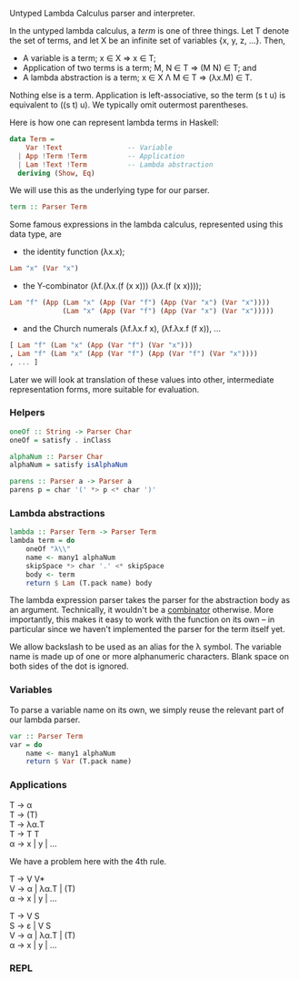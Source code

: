 
Untyped Lambda Calculus parser and interpreter.

In the untyped lambda calculus, a *term* is one of three things. Let T denote the set of terms, and let X be an infinite set of variables {x, y, z, ...}. Then,

* A variable is a term; x ∈ X ⇒ x ∈ T;
* Application of two terms is a term; M, N ∈ T ⇒ (M N) ∈ T; and
* A lambda abstraction is a term; x ∈ X Λ M ∈ T ⇒ (λx.M) ∈ T.

Nothing else is a term. Application is left-associative, so the term (s t u) is equivalent to ((s t) u). We typically omit outermost parentheses.

Here is how one can represent lambda terms in Haskell:

```haskell
data Term =
    Var !Text                -- Variable
  | App !Term !Term          -- Application
  | Lam !Text !Term          -- Lambda abstraction
  deriving (Show, Eq)
```

We will use this as the underlying type for our parser. 

```haskell
term :: Parser Term
```

Some famous expressions in the lambda calculus, represented using this data type, are 

* the identity function (λx.x);
```haskell
Lam "x" (Var "x")
```
* the Y-combinator (λf.(λx.(f (x x))) (λx.(f (x x)))); 
```haskell
Lam "f" (App (Lam "x" (App (Var "f") (App (Var "x") (Var "x")))) 
             (Lam "x" (App (Var "f") (App (Var "x") (Var "x")))))
```
* and the Church numerals (λf.λx.f x), (λf.λx.f (f x)), ...
```haskell
[ Lam "f" (Lam "x" (App (Var "f") (Var "x")))
, Lam "f" (Lam "x" (App (Var "f") (App (Var "f") (Var "x"))))
, ... ]
```

Later we will look at translation of these values into other, intermediate representation forms, more suitable for evaluation.

### Helpers

```haskell
oneOf :: String -> Parser Char
oneOf = satisfy . inClass

alphaNum :: Parser Char
alphaNum = satisfy isAlphaNum 

parens :: Parser a -> Parser a
parens p = char '(' *> p <* char ')'
```

### Lambda abstractions

```haskell
lambda :: Parser Term -> Parser Term
lambda term = do
    oneOf "λ\\"
    name <- many1 alphaNum
    skipSpace *> char '.' <* skipSpace 
    body <- term
    return $ Lam (T.pack name) body
```

The lambda expression parser takes the parser for the abstraction body as an argument. Technically, it wouldn't be a [combinator](https://wiki.haskell.org/Combinator) otherwise. More importantly, this makes it easy to work with the function on its own &ndash; in particular since we haven't implemented the parser for the term itself yet.

We allow backslash to be used as an alias for the λ symbol. The variable name is made up of one or more alphanumeric characters. Blank space on both sides of the dot is ignored.

### Variables

To parse a variable name on its own, we simply reuse the relevant part of our lambda parser.

```haskell
var :: Parser Term
var = do
    name <- many1 alphaNum
    return $ Var (T.pack name)
```

### Applications

T → α      <br />
T → (T)    <br />
T → λα.T   <br />
T → T T    <br />
α → x | y | ... <br />

We have a problem here with the 4th rule.

T → V V*            <br />
V → α | λα.T | (T)  <br />
α → x | y | ...     <br />



T → V S             <br />
S → ε | V S         <br />
V → α | λα.T | (T)  <br />
α → x | y | ...     <br />

### REPL

<!-- https://en.wikipedia.org/wiki/De_Bruijn_index -->
